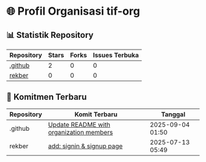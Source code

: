 # 🌐 Profil Organisasi tif-org

## 📊 Statistik Repository

| Repository | Stars | Forks | Issues Terbuka |
| --- | --- | --- | --- |
| [.github](https://github.com/tif-org/.github) | 2 | 0 | 0 |
| [rekber](https://github.com/tif-org/rekber) | 0 | 0 | 0 |


## 🔄 Komitmen Terbaru

| Repository | Komit Terbaru | Tanggal |
| --- | --- | --- |
| .github | [Update README with organization members](https://github.com/tif-org/.github/commit/7737c1afe2b068b75cfb0776d9e19c046563d399) | 2025-09-04 01:50 |
| rekber | [add: signin & signup page](https://github.com/tif-org/rekber/commit/26bc93d0ebfbb6108921d509ecc1c1ebf7528fa4) | 2025-07-13 05:49 |

